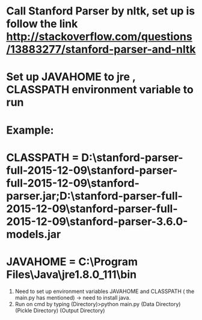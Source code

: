 # Call Stanford Parser by nltk, set up is follow the link http://stackoverflow.com/questions/13883277/stanford-parser-and-nltk
# Set up JAVAHOME to jre , CLASSPATH environment variable to run
# Example:
# CLASSPATH = D:\stanford-parser-full-2015-12-09\stanford-parser-full-2015-12-09\stanford-parser.jar;D:\stanford-parser-full-2015-12-09\stanford-parser-full-2015-12-09\stanford-parser-3.6.0-models.jar
# JAVAHOME = C:\Program Files\Java\jre1.8.0_111\bin

1. Need to set up environment variables JAVAHOME and CLASSPATH ( the main.py has mentioned) -> need to install java.
2. Run on cmd by typing (Directory)>python main.py (Data Directory) (Pickle Directory) (Output Directory)
